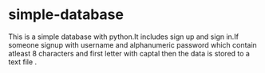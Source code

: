 # simple-database
This is a simple database with python.It includes sign up and sign in.If someone signup with username and alphanumeric password which contain atleast 8 characters and first letter with captal then the data is stored to a text file .
